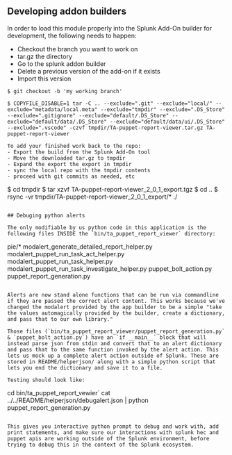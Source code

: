 ## Developing addon builders

In order to load this module properly into the Splunk Add-On builder for development, the following needs to happen:

- Checkout the branch you want to work on
- tar.gz the directory
- Go to the splunk addon builder
- Delete a previous version of the add-on if it exists
- Import this version

```
$ git checkout -b 'my working branch'

$ COPYFILE_DISABLE=1 tar -C .. --exclude=".git" --exclude="local/" --exclude="metadata/local.meta" --exclude="tmpdir" --exclude=".DS_Store" --exclude=".gitignore" --exclude="default/.DS_Store" --exclude="default/data/.DS_Store" --exclude="default/data/ui/.DS_Store" --exclude=".vscode" -czvf tmpdir/TA-puppet-report-viewer.tar.gz TA-puppet-report-viewer

To add your finished work back to the repo:
- Export the build from the Splunk Add-On tool
- Move the downloaded tar.gz to tmpdir
- Expand the export the export in tmpdir
- sync the local repo with the tmpdir contents
- proceed with git commits as needed, etc

```
$ cd tmpdir
$ tar xzvf TA-puppet-report-viewer_2_0_1_export.tgz
$ cd ..
$ rsync -vr tmpdir/TA-puppet-report-viewer_2_0_1_export/* ./
```

## Debuging python alerts

The only modifiable by us python code in this application is the following files INSIDE the `bin/ta_puppet_report_viewer` directory:
```
pie/*
modalert_generate_detailed_report_helper.py
modalert_puppet_run_task_act_helper.py
modalert_puppet_run_task_helper.py
modalert_puppet_run_task_investigate_helper.py
puppet_bolt_action.py
puppet_report_generation.py
```

Alerts are now stand alone functions that can be run via commandline if they are passed the correct alert content. This works because we've changed the modalert provided by the app builder to be a simple "take the values automagically provided by the builder, create a dictionary, and pass that to our own library."

Those files (`bin/ta_puppet_report_viewer/puppet_report_generation.py` & `puppet_bolt_action.py`) have an `if __main__` block that will instead parse json from stdin and convert that to an alert dictionary and pass that to the same function invoked by the alert action. This lets us mock up a complete alert action outside of Splunk. These are stored in README/helperjson/ along with a simple python script that lets you end the dictionary and save it to a file.

Testing should look like:
```
cd bin/ta_puppet_report_vewier`
cat ../../README/helperjson/debugalert.json | python puppet_report_generation.py
```

This gives you interactive python prompt to debug and work with, add print statements, and make sure our interactions with splunk hec and puppet apis are working outside of the Splunk environment, before trying to debug this in the context of the Splunk ecosystem.
